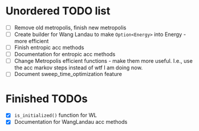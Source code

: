 # Unordered TODO list

- [ ] Remove old metropolis, finish new metropolis
- [ ] Create builder for Wang Landau to make `Option<Energy>` into Energy - more efficient
- [ ] Finish entropic acc methods
- [ ] Documentation for entropic  acc methods
- [ ] Change Metropolis efficient functions - make them more useful. I.e., use the acc markov steps instead of wtf I am doing now.
- [ ] Document sweep_time_optimization feature

# Finished TODOs

- [x] `is_initialized()` function for WL
- [x] Documentation for WangLandau acc methods